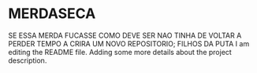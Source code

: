 # MERDASECA
SE ESSA MERDA FUCASSE COMO DEVE SER NAO TINHA DE VOLTAR A PERDER TEMPO A CRIRA UM NOVO REPOSITORIO;
FILHOS DA PUTA I am editing the README file. Adding some more details about the project description.

